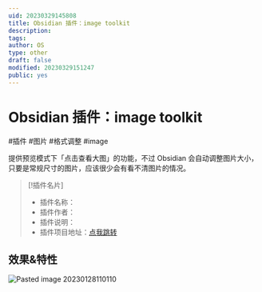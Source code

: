 ```yaml
---
uid: 20230329145808
title: Obsidian 插件：image toolkit
description:
tags:
author: OS
type: other
draft: false
modified: 20230329151247
public: yes
---
```


# Obsidian 插件：image toolkit

#插件 #图片 #格式调整 #image

提供预览模式下「点击查看大图」的功能，不过 Obsidian 会自动调整图片大小，只要是常规尺寸的图片，应该很少会有看不清图片的情况。

> [!插件名片]
>
> -   插件名称：
> -   插件作者：
> -   插件说明：
> -   插件项目地址：[点我跳转]()

## 效果&特性

![Pasted image 20230128110110](https://s1.vika.cn/space/2023/03/15/17e9dcfd6b194fc5a496fe18a15dacc5)
